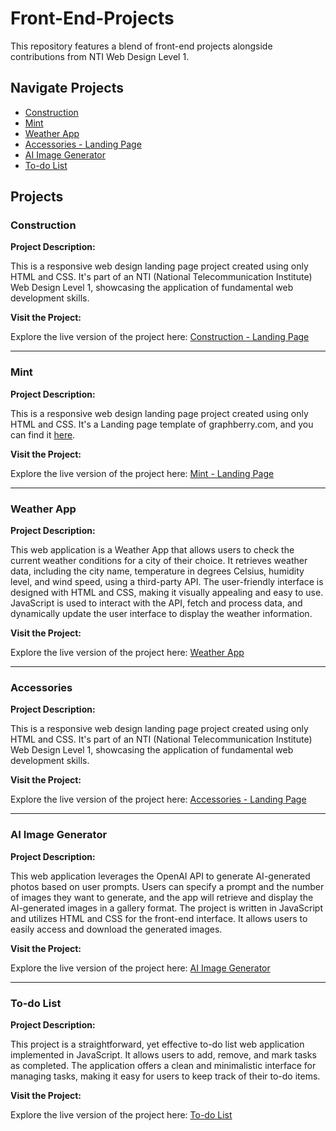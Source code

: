 # Front-End-Projects

This repository features a blend of front-end projects alongside contributions from NTI Web Design Level 1.

## Navigate Projects
- [Construction](#construction)
- [Mint](#mint)
- [Weather App](#weather-app)
- [Accessories - Landing Page](#accessories)
- [AI Image Generator](#ai-image-generator)
- [To-do List](#to-do-list)

## Projects

### Construction
**Project Description:**

This is a responsive web design landing page project created using only HTML and CSS. It's part of an NTI (National Telecommunication Institute) Web Design Level 1, showcasing the application of fundamental web development skills.

**Visit the Project:**

Explore the live version of the project here: [Construction - Landing Page](https://mahmouddwidar.github.io/Front-End-Projects/Construction/)

---

### Mint
**Project Description:**

This is a responsive web design landing page project created using only HTML and CSS. It's a Landing page template of graphberry.com, and you can find it [here](https://www.graphberry.com/item/mint-minimal-portfolio-psd-template).

**Visit the Project:**

Explore the live version of the project here: [Mint - Landing Page](https://mahmouddwidar.github.io/Front-End-Projects/Mint/)

---

### Weather App
**Project Description:**

This web application is a Weather App that allows users to check the current weather conditions for a city of their choice. It retrieves weather data, including the city name, temperature in degrees Celsius, humidity level, and wind speed, using a third-party API. The user-friendly interface is designed with HTML and CSS, making it visually appealing and easy to use. JavaScript is used to interact with the API, fetch and process data, and dynamically update the user interface to display the weather information.

**Visit the Project:**

Explore the live version of the project here: [Weather App](https://mahmouddwidar.github.io/Front-End-Projects/Weather%20App/)

---

### Accessories
**Project Description:**

This is a responsive web design landing page project created using only HTML and CSS. It's part of an NTI (National Telecommunication Institute) Web Design Level 1, showcasing the application of fundamental web development skills.

**Visit the Project:**

Explore the live version of the project here: [Accessories - Landing Page](https://mahmouddwidar.github.io/Front-End-Projects/Accessories/)

---

### AI Image Generator
**Project Description:**

This web application leverages the OpenAI API to generate AI-generated photos based on user prompts. Users can specify a prompt and the number of images they want to generate, and the app will retrieve and display the AI-generated images in a gallery format. The project is written in JavaScript and utilizes HTML and CSS for the front-end interface. It allows users to easily access and download the generated images.

**Visit the Project:**

Explore the live version of the project here: [AI Image Generator](https://mahmouddwidar.github.io/Front-End-Projects/AI%20Image%20Generator/)

---

### To-do List
**Project Description:**

This project is a straightforward, yet effective to-do list web application implemented in JavaScript. It allows users to add, remove, and mark tasks as completed. The application offers a clean and minimalistic interface for managing tasks, making it easy for users to keep track of their to-do items.

**Visit the Project:**

Explore the live version of the project here: [To-do List](https://mahmouddwidar.github.io/Front-End-Projects/Todo%20App/)
